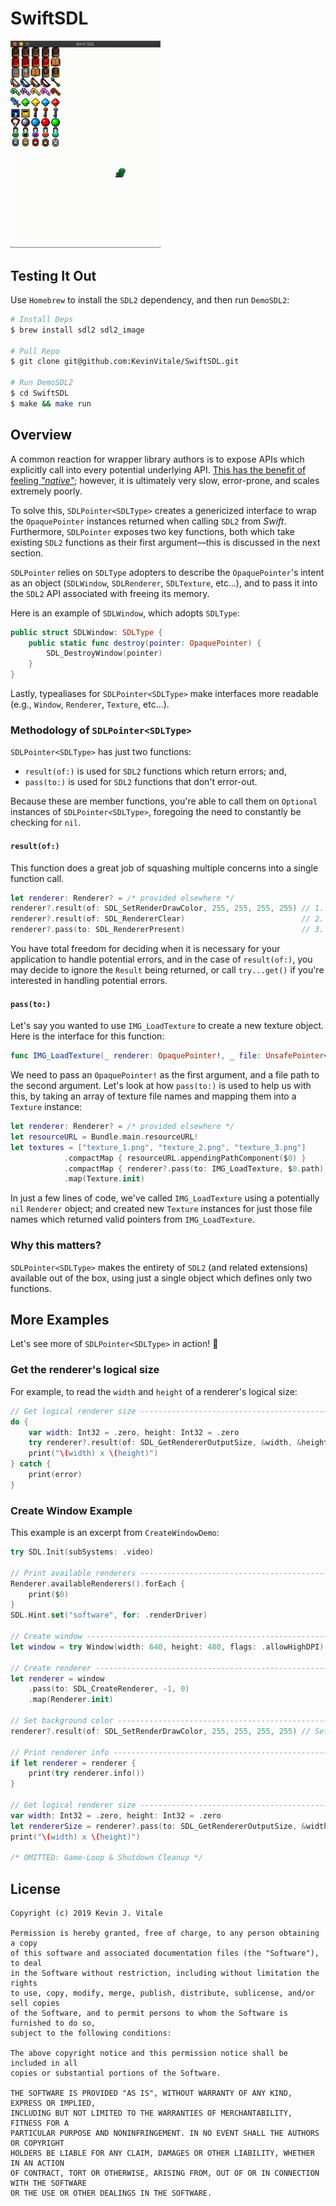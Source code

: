 # SwiftSDL

<img width=240 src="example.gif"/>

## Testing It Out
Use `Homebrew` to install the `SDL2` dependency, and then run `DemoSDL2`:

```bash
# Install Deps
$ brew install sdl2 sdl2_image

# Pull Repo
$ git clone git@github.com:KevinVitale/SwiftSDL.git

# Run DemoSDL2
$ cd SwiftSDL
$ make && make run
```

## Overview

A common reaction for wrapper library authors is to expose APIs which explicitly call into every potential underlying API. [This has the benefit of feeling _"native"_](https://github.com/PureSwift/SDL/blob/master/Sources/SDL/Window.swift); however, it is ultimately very slow, error-prone, and scales extremely poorly.

To solve this, `SDLPointer<SDLType>` creates a genericized interface to wrap the `OpaquePointer` instances returned when calling `SDL2` from _Swift_. Furthermore, `SDLPointer` exposes two key functions, both which take existing `SDL2` functions as their first argument—this is discussed in the next section.

`SDLPointer` relies on `SDLType` adopters to describe the `OpaquePointer`'s intent as an object (`SDLWindow`, `SDLRenderer`, `SDLTexture`, etc...), and to pass it into the `SDL2` API associated with freeing its memory.

Here is an example of `SDLWindow`, which adopts `SDLType`:

```swift
public struct SDLWindow: SDLType {
    public static func destroy(pointer: OpaquePointer) {
        SDL_DestroyWindow(pointer)
    }
}
```

Lastly, typealiases for `SDLPointer<SDLType>` make interfaces more readable (e.g., `Window`, `Renderer`, `Texture`, etc...).  

### Methodology of `SDLPointer<SDLType>`
`SDLPointer<SDLType>` has just two functions:
  - `result(of:)` is used for `SDL2` functions which return errors; and,
  - `pass(to:)` is used for `SDL2` functions that don't error-out.
  
Because these are member functions, you're able to call them on `Optional` instances of `SDLPointer<SDLType>`, foregoing the need to constantly be checking for `nil`.
  
#### `result(of:)`
This function does a great job of squashing multiple concerns into a single function call.  

```swift
let renderer: Renderer? = /* provided elsewhere */
renderer?.result(of: SDL_SetRenderDrawColor, 255, 255, 255, 255) // 1. Set bg-color
renderer?.result(of: SDL_RendererClear)                          // 2. clear render target
renderer?.pass(to: SDL_RendererPresent)                          // 3. send rendering calls to GPU
```

You have total freedom for deciding when it is necessary for your application to handle potential errors, and in the case of `result(of:)`, you may decide to ignore the `Result` being returned, or call `try...get()` if you're interested in handling potential errors.

#### `pass(to:)`
Let's say you wanted to use `IMG_LoadTexture` to create a new texture object. Here is the interface for this function:
```swift
func IMG_LoadTexture(_ renderer: OpaquePointer!, _ file: UnsafePointer<Int8>!) -> OpaquePointer!
```

We need to pass an `OpaquePointer!` as the first argument, and a file path to the second argument. Let's look at how `pass(to:)` is used to help us with this, by taking an array of texture file names and mapping them into a `Texture` instance:

```swift
let renderer: Renderer? = /* provided elsewhere */
let resourceURL = Bundle.main.resourceURL!
let textures = ["texture_1.png", "texture_2.png", "texture_3.png"]       // 1. Names of files
            .compactMap { resourceURL.appendingPathComponent($0) }       // 2. Created as full file paths
            .compactMap { renderer?.pass(to: IMG_LoadTexture, $0.path) } // 3. Pass 'OpaquePointer' to IMG_LoadTexture
            .map(Texture.init)                                           // 4. Get returned 'OpaquePointer', send to '.init'
```

In just a few lines of code, we've called `IMG_LoadTexture` using a potentially `nil` `Renderer` object; and created new `Texture` instances for just those file names which returned valid pointers from `IMG_LoadTexture`.   

### Why this matters?

`SDLPointer<SDLType>` makes the entirety of `SDL2` (and related extensions) available out of the box, using just a single object which defines only two functions.

## More Examples
Let's see more of `SDLPointer<SDLType>` in action! 🎉

### Get the renderer's logical size

For example, to read the `width` and `height` of a renderer's logical size:
```swift
// Get logical renderer size ---------------------------------------------------
do {
    var width: Int32 = .zero, height: Int32 = .zero
    try renderer?.result(of: SDL_GetRendererOutputSize, &width, &height).get()
    print("\(width) x \(height)")
} catch {
    print(error)
}
```

### Create Window Example
This example is an excerpt from `CreateWindowDemo`:

```swift
try SDL.Init(subSystems: .video)

// Print available renderers ---------------------------------------------------
Renderer.availableRenderers().forEach {
    print($0)
}
SDL.Hint.set("software", for: .renderDriver)

// Create window ---------------------------------------------------------------
let window = try Window(width: 640, height: 480, flags: .allowHighDPI)

// Create renderer -------------------------------------------------------------
let renderer = window
    .pass(to: SDL_CreateRenderer, -1, 0)
    .map(Renderer.init)

// Set background color --------------------------------------------------------
renderer?.result(of: SDL_SetRenderDrawColor, 255, 255, 255, 255) // Set bg-color

// Print renderer info ---------------------------------------------------------
if let renderer = renderer {
    print(try renderer.info())
}

// Get logical renderer size ---------------------------------------------------
var width: Int32 = .zero, height: Int32 = .zero
let rendererSize = renderer?.pass(to: SDL_GetRendererOutputSize, &width, &height)
print("\(width) x \(height)")

/* OMITTED: Game-Loop & Shutdown Cleanup */
```

## License
```
Copyright (c) 2019 Kevin J. Vitale

Permission is hereby granted, free of charge, to any person obtaining a copy 
of this software and associated documentation files (the "Software"), to deal 
in the Software without restriction, including without limitation the rights 
to use, copy, modify, merge, publish, distribute, sublicense, and/or sell copies 
of the Software, and to permit persons to whom the Software is furnished to do so, 
subject to the following conditions:

The above copyright notice and this permission notice shall be included in all 
copies or substantial portions of the Software.

THE SOFTWARE IS PROVIDED "AS IS", WITHOUT WARRANTY OF ANY KIND, EXPRESS OR IMPLIED, 
INCLUDING BUT NOT LIMITED TO THE WARRANTIES OF MERCHANTABILITY, FITNESS FOR A 
PARTICULAR PURPOSE AND NONINFRINGEMENT. IN NO EVENT SHALL THE AUTHORS OR COPYRIGHT 
HOLDERS BE LIABLE FOR ANY CLAIM, DAMAGES OR OTHER LIABILITY, WHETHER IN AN ACTION 
OF CONTRACT, TORT OR OTHERWISE, ARISING FROM, OUT OF OR IN CONNECTION WITH THE SOFTWARE 
OR THE USE OR OTHER DEALINGS IN THE SOFTWARE.
```
